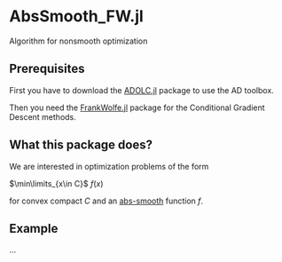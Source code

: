 # AbsSmooth_FW.jl
Algorithm for nonsmooth optimization

## Prerequisites
First you have to download the [ADOLC.jl](https://github.com/TimSiebert1/ADOLC.jl) package to use the AD toolbox.

Then you need the [FrankWolfe.jl](https://github.com/ZIB-IOL/FrankWolfe.jl) package for the Conditional Gradient Descent methods.

## What this package does?
We are interested in optimization problems of the form 

$\min\limits_{x\in C}$  $f(x)$ 

for convex compact $C$ and an [abs-smooth](https://optimization-online.org/wp-content/uploads/2012/09/3597.pdf) function $f$.

## Example
...

 
